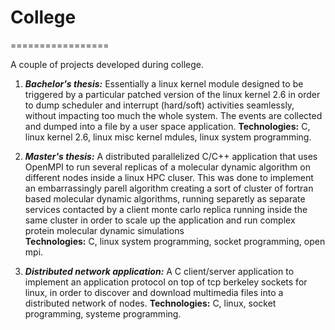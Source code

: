# College
=================

A couple of projects developed during college.

1. ***Bachelor's thesis:***
Essentially a linux kernel module designed to be triggered by a particular patched version of the linux kernel 2.6 in order to dump scheduler and interrupt (hard/soft) activities seamlessly, without impacting too much the whole system. The events are collected and dumped into a file by a user space application.
**Technologies:** C, linux kernel 2.6, linux misc kernel mdules, linux system programming. 

2. ***Master's thesis:***
A distributed parallelized C/C++ application that uses OpenMPI to run several replicas of a molecular dynamic algorithm on different nodes inside a linux HPC cluser. This was done to implement an embarrassingly parell algorithm creating a sort of cluster of fortran based molecular dynamic algorithms, running separetly as separate services contacted by a client monte carlo replica running inside the same cluster in order to scale up the application and run complex protein molecular dynamic simulations  
**Technologies:** C, linux system programming, socket programming, open mpi.

3. ***Distributed network application:***
A C client/server application to implement an application protocol on top of tcp berkeley sockets for linux, in order to discover and download multimedia files into a distributed network of nodes.  **Technologies:** C, linux, socket programming, systeme programming.
